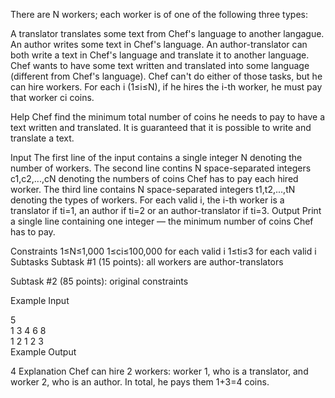 There are N workers; each worker is of one of the following three types:

A translator translates some text from Chef's language to another langague.
An author writes some text in Chef's language.
An author-translator can both write a text in Chef's language and translate it to another language.
Chef wants to have some text written and translated into some language (different from Chef's language). Chef can't do either of those tasks, but he can hire workers. For each i (1≤i≤N), if he hires the i-th worker, he must pay that worker ci coins.

Help Chef find the minimum total number of coins he needs to pay to have a text written and translated. It is guaranteed that it is possible to write and translate a text.

Input
The first line of the input contains a single integer N denoting the number of workers.
The second line contins N space-separated integers c1,c2,...,cN denoting the numbers of coins Chef has to pay each hired worker.
The third line contains N space-separated integers t1,t2,...,tN denoting the types of workers. For each valid i, the i-th worker is a translator if ti=1, an author if ti=2 or an author-translator if ti=3.
Output
Print a single line containing one integer — the minimum number of coins Chef has to pay.

Constraints
1≤N≤1,000
1≤ci≤100,000 for each valid i
1≤ti≤3 for each valid i
Subtasks
Subtask #1 (15 points): all workers are author-translators

Subtask #2 (85 points): original constraints

Example Input

5   
1 3 4 6 8   
1 2 1 2 3   
Example Output

4
Explanation
Chef can hire 2 workers: worker 1, who is a translator, and worker 2, who is an author. In total, he pays them 1+3=4 coins.

